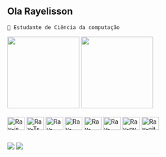 ## Ola Rayelisson
   
    🌱 Estudante de Ciência da computação 



  <div>
      <img height="165em" src="https://github-readme-stats.vercel.app/api?username=Rayelisson&theme=dark&show_icons=true" />
      <img height="165em" src="https://github-readme-stats.vercel.app/api/top-langs/?username=Rayelisson&theme=dark&layout=compact" />
  </div>
 <div style="display: inline-block"><br>
     <img align="center" alt="Ray-js" height="30"  width="40"  src="https://cdn.jsdelivr.net/gh/devicons/devicon/icons/javascript/javascript-original.svg">
     <img align="center" alt="Ray-Ts" height="30"  width="40"  src="https://cdn.jsdelivr.net/gh/devicons/devicon/icons/typescript/typescript-original.svg">
     <img align="center" alt="Ray-React" height="30"  width="40"  src="https://cdn.jsdelivr.net/gh/devicons/devicon/icons/react/react-original.svg">
     <img align="center" alt="Ray-veu" height="30"  width="40"  src="https://cdn.jsdelivr.net/gh/devicons/devicon/icons/vuejs/vuejs-original.svg">
    <img align="center" alt="Ray-html" height="30"  width="40"  src="https://cdn.jsdelivr.net/gh/devicons/devicon/icons/html5/html5-original.svg">
     <img align="center" alt="Ray-css" height="30"  width="40"  src="https://cdn.jsdelivr.net/gh/devicons/devicon/icons/css3/css3-original.svg">
     <img align="center" alt="Ray-py" height="30"  width="40"  src="https://cdn.jsdelivr.net/gh/devicons/devicon/icons/python/python-original.svg">
     <img align="center" alt="Ray-git" height="30"  width="40"  src="https://cdn.jsdelivr.net/gh/devicons/devicon/icons/git/git-original.svg">
  </div>
    
   ##
  
<div>
  <a href="https://www.instagram.com/rayelisson/?theme=dark" target="_blank"><img src="https://img.shields.io/badge/Instagram-E4405F?style=for-the-badge&logo=instagram&logoColor=white" target="_blank"></a>
    <a href="https://www.linkedin.com/in/rayelisson-cec%C3%ADlio-74085162/" target="_blank"><img src="https://img.shields.io/badge/LinkedIn-0077B5?style=for-the-badge&logo=linkedin&logoColor=white" target="_blank"></a>

</div>


<!--
**Rayelisson/Rayelisson** is a ✨ _special_ ✨ repository because its `README.md` (this file) appears on your GitHub profile.

Here are some ideas to get you started:
<img align="right" alt="GIF" src="https://github.com/abhisheknaiidu/abhisheknaiidu/blob/master/code.gif?raw=true" width="500" height="200" />
- 🔭 I’m currently working on ...
- 🌱 I’m currently learning ...
- 👯 I’m looking to collaborate on ...
- 🤔 I’m looking for help with ...
- 💬 Ask me about ...
- 📫 How to reach me: ...
- 😄 Pronouns: ...
- ⚡ Fun fact: ...
-->
